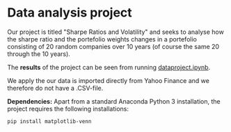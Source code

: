 # Data analysis project

Our project is titled "Sharpe Ratios and Volatility" and seeks to analyse how the sharpe ratio and the portefolio weights changes in a portefolio consisting of 20 random companies over 10 years (of course the same 20 through the 10 years). 

The **results** of the project can be seen from running [dataproject.ipynb](dataproject.ipynb).

We apply the our data is imported directly from Yahoo Finance and we therefore do not have a .CSV-file.

**Dependencies:** Apart from a standard Anaconda Python 3 installation, the project requires the following installations:

``pip install matplotlib-venn``
